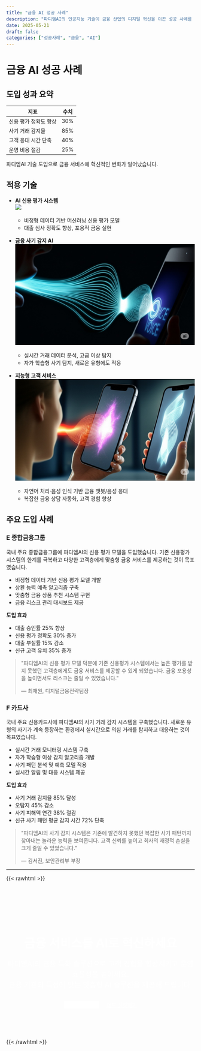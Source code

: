 ```yaml
---
title: "금융 AI 성공 사례"
description: "파디엠AI의 인공지능 기술이 금융 산업의 디지털 혁신을 이끈 성공 사례를 소개합니다. 신용 평가, 사기 감지, 자산 관리 등 다양한 금융 분야에 AI 기술을 적용하여 경쟁력을 높인 사례를 확인하세요."
date: 2025-05-21
draft: false
categories: ["성공사례", "금융", "AI"]
---
```


# 금융 AI 성공 사례

## 도입 성과 요약

| 지표                | 수치  |
|---------------------|-------|
| 신용 평가 정확도 향상 | 30%   |
| 사기 거래 감지율    | 85%   |
| 고객 응대 시간 단축 | 40%   |
| 운영 비용 절감      | 25%   |

파디엠AI 기술 도입으로 금융 서비스에 혁신적인 변화가 일어났습니다.

## 적용 기술

- **AI 신용 평가 시스템**  
  ![](/images/success/case_study/case-study-3.jpg)
  - 비정형 데이터 기반 머신러닝 신용 평가 모델
  - 대출 심사 정확도 향상, 포용적 금융 실현

- **금융 사기 감지 AI**  
  ![](/images/voice-recognition.jpeg)
  - 실시간 거래 데이터 분석, 고급 이상 탐지
  - 자가 학습형 사기 탐지, 새로운 유형에도 적응

- **지능형 고객 서비스**  
  ![](/images/voice-synthesis.jpeg)
  - 자연어 처리·음성 인식 기반 금융 챗봇/음성 응대
  - 복잡한 금융 상담 자동화, 고객 경험 향상

## 주요 도입 사례

### E 종합금융그룹

국내 주요 종합금융그룹에 파디엠AI의 신용 평가 모델을 도입했습니다. 기존 신용평가 시스템의 한계를 극복하고 다양한 고객층에게 맞춤형 금융 서비스를 제공하는 것이 목표였습니다.

- 비정형 데이터 기반 신용 평가 모델 개발
- 상환 능력 예측 알고리즘 구축
- 맞춤형 금융 상품 추천 시스템 구현
- 금융 리스크 관리 대시보드 제공

**도입 효과**
- 대출 승인률 25% 향상
- 신용 평가 정확도 30% 증가
- 대출 부실률 15% 감소
- 신규 고객 유치 35% 증가

> "파디엠AI의 신용 평가 모델 덕분에 기존 신용평가 시스템에서는 높은 평가를 받지 못했던 고객층에게도 금융 서비스를 제공할 수 있게 되었습니다. 금융 포용성을 높이면서도 리스크는 줄일 수 있었습니다."
> 
> — 최재원, 디지털금융전략팀장

### F 카드사

국내 주요 신용카드사에 파디엠AI의 사기 거래 감지 시스템을 구축했습니다. 새로운 유형의 사기가 계속 등장하는 환경에서 실시간으로 의심 거래를 탐지하고 대응하는 것이 목표였습니다.

- 실시간 거래 모니터링 시스템 구축
- 자가 학습형 이상 감지 알고리즘 개발
- 사기 패턴 분석 및 예측 모델 적용
- 실시간 알림 및 대응 시스템 제공

**도입 효과**
- 사기 거래 감지율 85% 달성
- 오탐지 45% 감소
- 사기 피해액 연간 38% 절감
- 신규 사기 패턴 평균 감지 시간 72% 단축

> "파디엠AI의 사기 감지 시스템은 기존에 발견하지 못했던 복잡한 사기 패턴까지 찾아내는 놀라운 능력을 보여줍니다. 고객 신뢰를 높이고 회사의 재정적 손실을 크게 줄일 수 있었습니다."
> 
> — 김서진, 보안관리부 부장

---

{{< rawhtml >}}
<section class="cta" style="padding: 80px 0; background: var(--primary-color); color: white; text-align: center;">
  <div class="container">
    <h2 style="font-size: 2rem; margin-bottom: 20px;">금융 서비스를 AI로 혁신하세요</h2>
    <p style="font-size: 1.2rem; margin-bottom: 30px; max-width: 800px; margin-left: auto; margin-right: auto;">
      파디엠AI의 금융 특화 솔루션으로 고객 경험을 향상시키고 운영 효율성을 높이세요.<br>
      금융 기관의 특성에 맞는 맞춤형 AI 솔루션을 제공해 드립니다.
    </p>
    <div style="display: flex; justify-content: center; gap: 20px; flex-wrap: wrap;">
      <a href="#" class="btn" style="background: white; color: var(--primary-color);">솔루션 문의하기</a>
      <a href="#" class="btn btn-outline" style="color: white; border-color: white;">데모 신청하기</a>
    </div>
  </div>
</section>
{{< /rawhtml >}} 